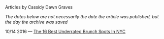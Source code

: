 Articles by Cassidy Dawn Graves

*The dates below are not necessarily the date the article was published, but the day the archive was saved*

10/14 2016 — [The 16 Best Underrated Brunch Spots In NYC](https://web.archive.org/web/20161014092954/http://gothamist.com/2016/10/13/best_underrated_brunch_spots_in_nyc.php)  

